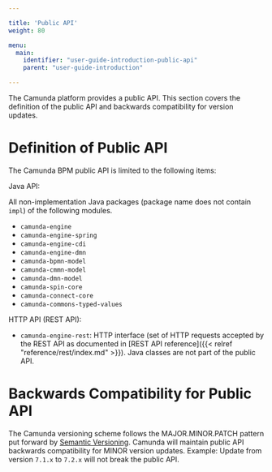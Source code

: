 ```yaml
---

title: 'Public API'
weight: 80

menu:
  main:
    identifier: "user-guide-introduction-public-api"
    parent: "user-guide-introduction"

---
```



The Camunda platform provides a public API. This section covers the definition of the public API and backwards compatibility for version updates.


# Definition of Public API

The Camunda BPM public API is limited to the following items:

Java API: 

All non-implementation Java packages (package name does not contain `impl`) of the following modules.

* `camunda-engine`
* `camunda-engine-spring`
* `camunda-engine-cdi`
* `camunda-engine-dmn`
* `camunda-bpmn-model`
* `camunda-cmmn-model`
* `camunda-dmn-model`
* `camunda-spin-core`
* `camunda-connect-core`
* `camunda-commons-typed-values`

HTTP API (REST API):

* `camunda-engine-rest`: HTTP interface (set of HTTP requests accepted by the REST API as documented in [REST API reference]({{< relref "reference/rest/index.md" >}}). Java classes are not part of the public API.


# Backwards Compatibility for Public API

The Camunda versioning scheme follows the MAJOR.MINOR.PATCH pattern put forward by [Semantic Versioning](http://semver.org/). Camunda will maintain public API backwards compatibility for MINOR version updates. Example: Update from version `7.1.x` to `7.2.x` will not break the public API.

